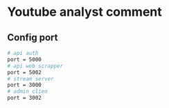 # Youtube analyst comment

## Config port

```sh
# api auth
port = 5000
# api web scrapper
port = 5002
# stream server
port = 3000
# admin clien
port = 3002
```
